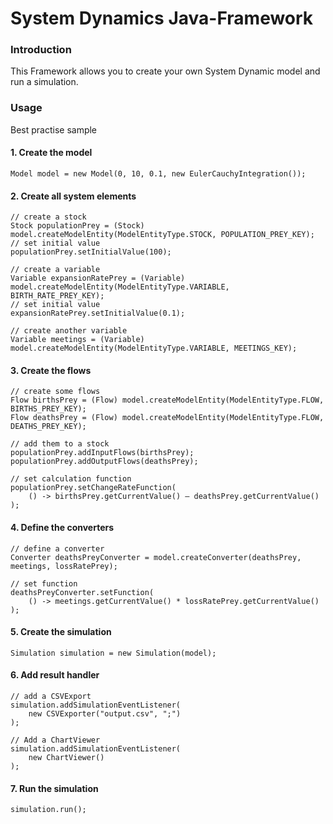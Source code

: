 # System Dynamics Java-Framework

### Introduction

This Framework allows you to create your own System Dynamic model and run a simulation.

### Usage

Best practise sample

#### 1. Create the model
```
Model model = new Model(0, 10, 0.1, new EulerCauchyIntegration());
```
#### 2. Create all system elements
```
// create a stock
Stock populationPrey = (Stock) model.createModelEntity(ModelEntityType.STOCK, POPULATION_PREY_KEY);
// set initial value
populationPrey.setInitialValue(100);

// create a variable
Variable expansionRatePrey = (Variable) model.createModelEntity(ModelEntityType.VARIABLE, BIRTH_RATE_PREY_KEY);
// set initial value
expansionRatePrey.setInitialValue(0.1);

// create another variable
Variable meetings = (Variable) model.createModelEntity(ModelEntityType.VARIABLE, MEETINGS_KEY);
```
#### 3. Create the flows
```
// create some flows
Flow birthsPrey = (Flow) model.createModelEntity(ModelEntityType.FLOW, BIRTHS_PREY_KEY);
Flow deathsPrey = (Flow) model.createModelEntity(ModelEntityType.FLOW, DEATHS_PREY_KEY);
  
// add them to a stock
populationPrey.addInputFlows(birthsPrey);
populationPrey.addOutputFlows(deathsPrey);

// set calculation function
populationPrey.setChangeRateFunction(
	() -> birthsPrey.getCurrentValue() – deathsPrey.getCurrentValue()
);
```
#### 4. Define the converters
```
// define a converter
Converter deathsPreyConverter = model.createConverter(deathsPrey, meetings, lossRatePrey);

// set function
deathsPreyConverter.setFunction(
	() -> meetings.getCurrentValue() * lossRatePrey.getCurrentValue()
);
```
#### 5. Create the simulation
```
Simulation simulation = new Simulation(model);
```
#### 6. Add result handler
```
// add a CSVExport
simulation.addSimulationEventListener(
	new CSVExporter("output.csv", ";")
);

// Add a ChartViewer
simulation.addSimulationEventListener(
	new ChartViewer()
);

```
#### 7. Run the simulation
```
simulation.run();
```
